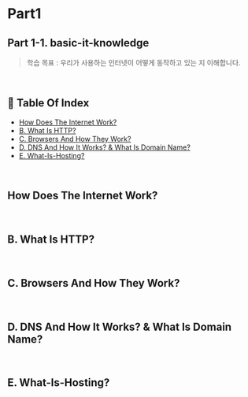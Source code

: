 # Part1 
## Part 1-1. basic-it-knowledge
> 학습 목표 : 우리가 사용하는 인터넷이 어떻게 동작하고 있는 지 이해합니다.
<br/>

## 📑 Table Of Index
- [How Does The Internet Work?](#How-Does-The-Internet-Work?)
- [B. What Is HTTP?](#B.-What-Is-HTTP?)
- [C. Browsers And How They Work?](#C.-Browsers-And-How-They-Work?)
- [D. DNS And How It Works? & What Is Domain Name?](#D.-DNS-And-How-It-Works?-&-What-Is-Domain-Name?)
- [E. What-Is-Hosting?](#E.-What-Is-Hosting?)
<br/>

## How Does The Internet Work?
<br/>

## B. What Is HTTP?
<br/>

## C. Browsers And How They Work?
<br/>

## D. DNS And How It Works? & What Is Domain Name?
<br/>

## E. What-Is-Hosting?
<br/>
